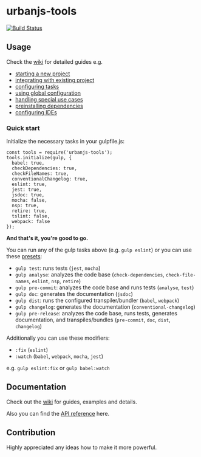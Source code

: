 # urbanjs-tools
[![Build Status](https://travis-ci.org/urbanjs/tools.svg?branch=master)](https://travis-ci.org/urbanjs/tools)

## Usage

Check the [wiki](https://github.com/urbanjs/tools/wiki) for detailed guides e.g.
- [starting a new project](https://github.com/urbanjs/tools/wiki/3.1---How-to-start-new-project)
- [integrating with existing project](https://github.com/urbanjs/tools/wiki/3.2---How-to-integrate-with-existing-project)
- [configuring tasks](https://github.com/urbanjs/tools/wiki/3.3-How-to-configure-tasks)
- [using global configuration](https://github.com/urbanjs/tools/wiki/3.4-How-to-use-globals)
- [handling special use cases](https://github.com/urbanjs/tools/wiki/3.5---How-to-handle-special-use-cases)
- [preinstalling dependencies](https://github.com/urbanjs/tools/wiki/3.6---How-to-preinstall-dependencies)
- [configuring IDEs](https://github.com/urbanjs/tools/wiki/3.7---How-to-configure-the-editors)

### Quick start

Initialize the necessary tasks in your gulpfile.js:
```
const tools = require('urbanjs-tools');
tools.initialize(gulp, {
  babel: true,
  checkDependencies: true,
  checkFileNames: true,
  conventionalChangelog: true,
  eslint: true,
  jest: true,
  jsdoc: true,
  mocha: false,
  nsp: true,
  retire: true,
  tslint: false,
  webpack: false
});
```

**And that's it, you're good to go.**

You can run any of the gulp tasks above (e.g. ```gulp eslint```) or you can use these [presets](https://github.com/urbanjs/tools/wiki/3---Usage#available-presets):
- `gulp test`: runs tests (```jest```, ```mocha```)
- `gulp analyse`: analyzes the code base (```check-dependencies```, ```check-file-names```, ```eslint```, ```nsp```, ```retire```)
- `gulp pre-commit`: analyzes the code base and runs tests (```analyse```, ```test```)
- `gulp doc`: generates the documentation (```jsdoc```)
- `gulp dist`: runs the configured transpiler/bundler (```babel```, ```webpack```)
- `gulp changelog`: generates the documentation (```conventional-changelog```)
- `gulp pre-release`: analyzes the code base, runs tests, generates documentation, and transpiles/bundles (```pre-commit```, ```doc```, ```dist```, ```changelog```)

Additionally you can use these modifiers:
- `:fix` (`eslint`)
- `:watch` (`babel`, `webpack`, `mocha`, `jest`)

e.g. `gulp eslint:fix` or `gulp babel:watch`

## Documentation
Check out the [wiki](https://github.com/urbanjs/tools/wiki) for guides, examples and details.

Also you can find the [API reference](http://urbanjs.github.io/tools/) here.

## Contribution
Highly appreciated any ideas how to make it more powerful.
